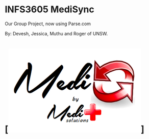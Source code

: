 INFS3605 MediSync
========

Our Group Project, now using Parse.com

By: Devesh, Jessica, Muthu and Roger of UNSW.

# [![MediSync Logo](https://raw.githubusercontent.com/INFS3605MediPlus/MediSyncParse/master/assets/medisync_by_mediplus.png)]